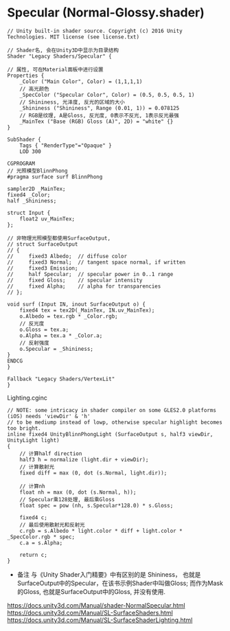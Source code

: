# Specular (Normal-Glossy.shader)

```ShaderLab
// Unity built-in shader source. Copyright (c) 2016 Unity Technologies. MIT license (see license.txt)

// Shader名, 会在Unity3D中显示为目录结构
Shader "Legacy Shaders/Specular" {

// 属性, 可在Material面板中进行设置
Properties {
	_Color ("Main Color", Color) = (1,1,1,1)
	// 高光颜色
	_SpecColor ("Specular Color", Color) = (0.5, 0.5, 0.5, 1)
	// Shininess, 光泽度, 反光的区域的大小
	_Shininess ("Shininess", Range (0.01, 1)) = 0.078125
	// RGB是纹理, A是Gloss, 反光度, 0表示不反光, 1表示反光最强
	_MainTex ("Base (RGB) Gloss (A)", 2D) = "white" {}
}

SubShader {
	Tags { "RenderType"="Opaque" }
	LOD 300
	
CGPROGRAM
// 光照模型BlinnPhong
#pragma surface surf BlinnPhong

sampler2D _MainTex;
fixed4 _Color;
half _Shininess;

struct Input {
	float2 uv_MainTex;
};

// 非物理光照模型都使用SurfaceOutput, 
// struct SurfaceOutput
// {
//     fixed3 Albedo;  // diffuse color
//     fixed3 Normal;  // tangent space normal, if written
//     fixed3 Emission;
//     half Specular;  // specular power in 0..1 range
//     fixed Gloss;    // specular intensity
//     fixed Alpha;    // alpha for transparencies
// };

void surf (Input IN, inout SurfaceOutput o) {
	fixed4 tex = tex2D(_MainTex, IN.uv_MainTex);
	o.Albedo = tex.rgb * _Color.rgb;
	// 反光度
	o.Gloss = tex.a;
	o.Alpha = tex.a * _Color.a;
	// 反射强度
	o.Specular = _Shininess;
}
ENDCG
}

Fallback "Legacy Shaders/VertexLit"
}

```

Lighting.cginc

```HLSL
// NOTE: some intricacy in shader compiler on some GLES2.0 platforms (iOS) needs 'viewDir' & 'h'
// to be mediump instead of lowp, otherwise specular highlight becomes too bright.
inline fixed4 UnityBlinnPhongLight (SurfaceOutput s, half3 viewDir, UnityLight light)
{
	// 计算half direction
    half3 h = normalize (light.dir + viewDir);
	// 计算散射光
    fixed diff = max (0, dot (s.Normal, light.dir));

	// 计算nh
    float nh = max (0, dot (s.Normal, h));
	// Specular乘128处理, 最后乘Gloss
    float spec = pow (nh, s.Specular*128.0) * s.Gloss;

    fixed4 c;
	// 最后使用散射光和反射光
    c.rgb = s.Albedo * light.color * diff + light.color * _SpecColor.rgb * spec;
    c.a = s.Alpha;

    return c;
}
```

* 备注
与《Unity Shader入门精要》中有区别的是
Shininess， 也就是SurfaceOutput中的Specular，在该书示例Shader中叫做Gloss;
而作为Mask的Gloss, 也就是SurfaceOutput中的Gloss, 并没有使用.

https://docs.unity3d.com/Manual/shader-NormalSpecular.html
https://docs.unity3d.com/Manual/SL-SurfaceShaders.html
https://docs.unity3d.com/Manual/SL-SurfaceShaderLighting.html
